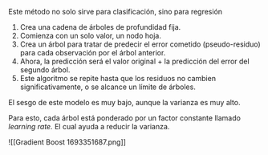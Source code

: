 Este método no solo sirve para clasificación, sino para regresión

1. Crea una cadena de árboles de profundidad fija.
2. Comienza con un solo valor, un nodo hoja.
3. Crea un árbol para tratar de predecir el error cometido (pseudo-residuo) para cada observación por el árbol anterior.
4. Ahora, la predicción será el valor original + la predicción del error del segundo árbol.
5. Este algoritmo se repite hasta que los residuos no cambien significativamente, o se alcance un límite de árboles.

El sesgo de este modelo es muy bajo, aunque la varianza es muy alto.

Para esto, cada árbol está ponderado por un factor constante llamado *learning rate.* El cual ayuda a reducir la varianza.

![[Gradient Boost 1693351687.png]]
